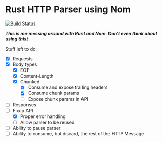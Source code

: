 Rust HTTP Parser using Nom
==========================

[![Build Status](https://travis-ci.org/erikjohnston/rust-nom-http.svg?branch=master)](https://travis-ci.org/erikjohnston/rust-nom-http)

_**This is me messing around with Rust and Nom. Don't even think about using
this!**_

Stuff left to do:
- [x] Requests
- [x] Body types
  - [x] EOF
  - [x] Content-Length
  - [x] Chunked
    - [x] Consume and expose trailing headers
    - [x] Consume chunk params
    - [ ] Expose chunk params in API
- [ ] Responses
- [ ] Fixup API
  - [x] Proper error handling
  - [ ] Allow parser to be reused
- [ ] Ability to pause parser
- [ ] Ability to consume, but discard, the rest of the HTTP Message
